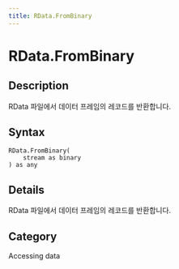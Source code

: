 ```yaml
---
title: RData.FromBinary
---
```


# RData.FromBinary


## Description

RData 파일에서 데이터 프레임의 레코드를 반환합니다.


## Syntax

```powerquery
RData.FromBinary(
    stream as binary
) as any
```


## Details

RData 파일에서 데이터 프레임의 레코드를 반환합니다.



## Category
Accessing data
